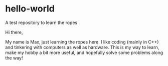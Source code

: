 # hello-world
A test repository to learn the ropes

Hi there,

My name is Max, just learning the ropes here. I like coding (mainly in C++) and tinkering with computers as well as hardware.
This is my way to learn, make my hobby a bit more useful, and hopefully solve some problems along the way!
